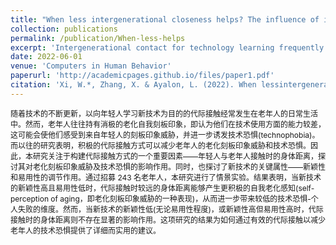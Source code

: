 ```yaml
---
title: "When less intergenerational closeness helps? The influence of intergenerational physical proximity and technology attributes on technophobia among older adults."
collection: publications
permalink: /publication/When-less-helps
excerpt: 'Intergenerational contact for technology learning frequently transpires in various daily settings of older adults’ lives. However, older adults often hold negative age-based self-stereotype that they are less capable in technology use. Thus, they may experience age-based stereotype threats in such situations, which further induce technophobia. Previous research indicated that positive intergenerational contact can reduce age-based stereotype threat and technophobia among older adults. This research focuses on intergenerational physical proximity, a vital role in structuring intergenerational contact, to investigate how it impacts technophobia via age-based stereotype threat among older adults. In addition, the moderating effect of key attributes of technology—newness and ease of use were explored. A vignette experiment was conducted with a sample of 243 older adults. Results show that more distant intergenerational physical proximity led to lower technophobia-personal failure dimension via more positive self-perception of aging (a manifestation of less age-based stereotype threat) when the technology is of high newness and low ease of use. However, the effect of physical proximity on technophobia was insignificant when the technology is of low newness, or of high newness but high ease of use. The findings of this research can provide detailed and practical suggestions on how to reduce technophobia among older adults through effective intergenerational contact.'
date: 2022-06-01
venue: 'Computers in Human Behavior'
paperurl: 'http://academicpages.github.io/files/paper1.pdf'
citation: 'Xi, W.*, Zhang, X. & Ayalon, L. (2022). When lessintergenerational closeness helps? The influence of intergenerational physicalproximity and technology attributes on technophobia among older adults. Computers in Human Behavior.131, 107234. '
---
```

<span style="font-size:12px;">
随着技术的不断更新，以向年轻人学习新技术为目的的代际接触经常发生在老年人的日常生活中。然而，老年人往往持有消极的老化自我刻板印象，即认为他们在技术使用方面的能力较差，这可能会使他们感受到来自年轻人的刻板印象威胁，并进一步诱发技术恐惧(technophobia)。而以往的研究表明，积极的代际接触方式可以减少老年人的老化刻板印象威胁和技术恐惧。因此，本研究关注于构建代际接触方式的一个重要因素——年轻人与老年人接触时的身体距离，探讨其对老化刻板印象威胁及技术恐惧的影响作用。同时，也探讨了新技术的关键属性——新颖性和易用性的调节作用。通过招募 243 名老年人，本研究进​​行了情景实验。结果表明，当新技术的新颖性高且易用性低时，代际接触时较远的身体距离能够产生更积极的自我老化感知(self-perception of aging，即老化刻板印象威胁的一种表现)，从而进一步带来较低的技术恐惧-个人失败的维度。然而，当新技术的新颖性低(无论易用性程度)，或新颖性高但易用性高时，代际接触时的身体距离则不存在显著的影响作用。这项研究的结果为如何通过有效的代际接触以减少老年人的技术恐惧提供了详细而实用的建议。
